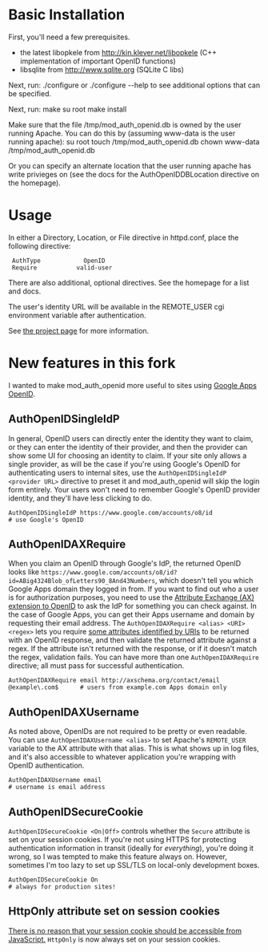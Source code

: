 # Basic Installation

First, you'll need a few prerequisites.

 * the latest libopkele from http://kin.klever.net/libopkele (C++ implementation of important OpenID functions)
 * libsqlite from http://www.sqlite.org (SQLite C libs)

Next, run:
     ./configure
or 
     ./configure --help
to see additional options that can be specified.

Next, run:
     make
     su root
     make install

Make sure that the file /tmp/mod_auth_openid.db is owned by the user running Apache.
You can do this by (assuming www-data is the user running apache):
     su root
     touch /tmp/mod_auth_openid.db
     chown www-data /tmp/mod_auth_openid.db

Or you can specify an alternate location that the user running apache has write 
privieges on (see the docs for the AuthOpenIDDBLocation directive on the homepage).


# Usage
In either a Directory, Location, or File directive in httpd.conf, place the following directive:

     AuthType            OpenID
     Require           valid-user

There are also additional, optional directives.  See the homepage for a list and docs.

The user's identity URL will be available in the REMOTE_USER cgi environment variable after 
authentication.

See [the project page](http://findingscience.com/mod_auth_openid) for more information.

# New features in this fork

I wanted to make mod_auth_openid more useful to sites using
[Google Apps OpenID](https://developers.google.com/accounts/docs/OpenID).

## AuthOpenIDSingleIdP
In general, OpenID users can directly enter the identity they want to claim, or they can enter the identity
of their provider, and then the provider can show some UI for choosing an identity to claim. If your site
only allows a single provider, as will be the case if you're using Google's OpenID for authenticating users to
internal sites, use the `AuthOpenIDSingleIdP <provider URL>` directive to preset it and mod_auth_openid will skip
the login form entirely. Your users won't need to remember Google's OpenID provider identity, and they'll have
less clicking to do.

    AuthOpenIDSingleIdP https://www.google.com/accounts/o8/id                       # use Google's OpenID

## AuthOpenIDAXRequire
When you claim an OpenID through Google's IdP, the returned OpenID looks like
`https://www.google.com/accounts/o8/id?id=ABig4324Blob_ofLetters90_8And43Numbers`, which doesn't tell you
which Google Apps domain they logged in from. If you want to find out who a user is for authorization purposes,
you need to use the [Attribute Exchange (AX) extension to OpenID](http://openid.net/specs/openid-attribute-exchange-1_0.html)
to ask the IdP for something you can check against. In the case of Google Apps, you can get their Apps username and
domain by requesting their email address. The `AuthOpenIDAXRequire <alias> <URI> <regex>` lets you require
[some attributes identified by URIs](http://openid.net/specs/openid-attribute-properties-list-1_0-01.html)
to be returned with an OpenID response, and then validate the returned attribute against a regex. If the attribute
isn't returned with the response, or if it doesn't match the regex, validation fails. You can have more than one
`AuthOpenIDAXRequire` directive; all must pass for successful authentication.

    AuthOpenIDAXRequire email http://axschema.org/contact/email @example\.com$      # users from example.com Apps domain only

## AuthOpenIDAXUsername
As noted above, OpenIDs are not required to be pretty or even readable. You can use `AuthOpenIDAXUsername <alias>`
to set Apache's `REMOTE_USER` variable to the AX attribute with that alias. This is what shows up in log files,
and it's also accessible to whatever application you're wrapping with OpenID authentication.

    AuthOpenIDAXUsername email                                                      # username is email address

## AuthOpenIDSecureCookie

`AuthOpenIDSecureCookie <On|Off>` controls whether the `Secure` attribute is set on your session cookies. If you're not using
HTTPS for protecting authentication information in transit (ideally for *everything*), you're doing it wrong, so I was tempted
to make this feature always on. However, sometimes I'm too lazy to set up SSL/TLS on local-only development boxes.

    AuthOpenIDSecureCookie On                                                       # always for production sites!

## HttpOnly attribute set on session cookies

[There is no reason that your session cookie should be accessible from JavaScript.](https://www.owasp.org/index.php/HttpOnly)
`HttpOnly` is now always set on your session cookies.

